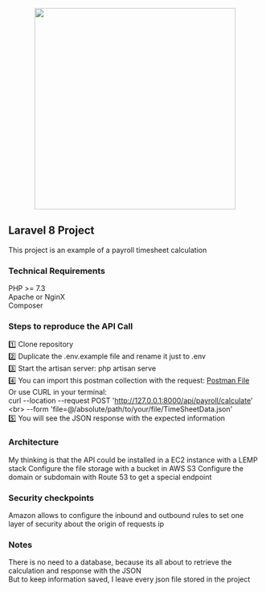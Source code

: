 <p align="center"><a href="https://laravel.com" target="_blank"><img src="https://raw.githubusercontent.com/laravel/art/master/logo-lockup/5%20SVG/2%20CMYK/1%20Full%20Color/laravel-logolockup-cmyk-red.svg" width="400"></a></p>

## Laravel 8 Project
This project is an example of a payroll timesheet calculation

### Technical Requirements
PHP >= 7.3<br>
Apache or NginX<br>
Composer<br>

### Steps to reproduce the API Call
:one:  Clone repository <br>
:two:  Duplicate the .env.example file and rename it just to .env <br>
:three:  Start the artisan server: php artisan serve <br>
:four:  You can import this postman collection with the request: <a href="https://drive.google.com/file/d/1wuqM5O2MzmU_8bYWAEW965F0jPfMnxoH/view?usp=sharing">Postman File</a><br>
        Or use CURL in your terminal:<br>
        curl --location --request POST 'http://127.0.0.1:8000/api/payroll/calculate' \<br>
--form 'file=@/absolute/path/to/your/file/TimeSheetData.json'<br>
:five:  You will see the JSON response with the expected information

### Architecture
My thinking is that the API could be installed in a EC2 instance with a LEMP stack
Configure the file storage with a bucket in AWS S3
Configure the domain or subdomain with Route 53 to get a special endpoint

### Security checkpoints
Amazon allows to configure the inbound and outbound rules to set one layer of security about the origin of requests ip

### Notes
There is no need to a database, because its all about to retrieve the calculation and response with the JSON<br> But to keep information saved, I leave every json file stored in the project

